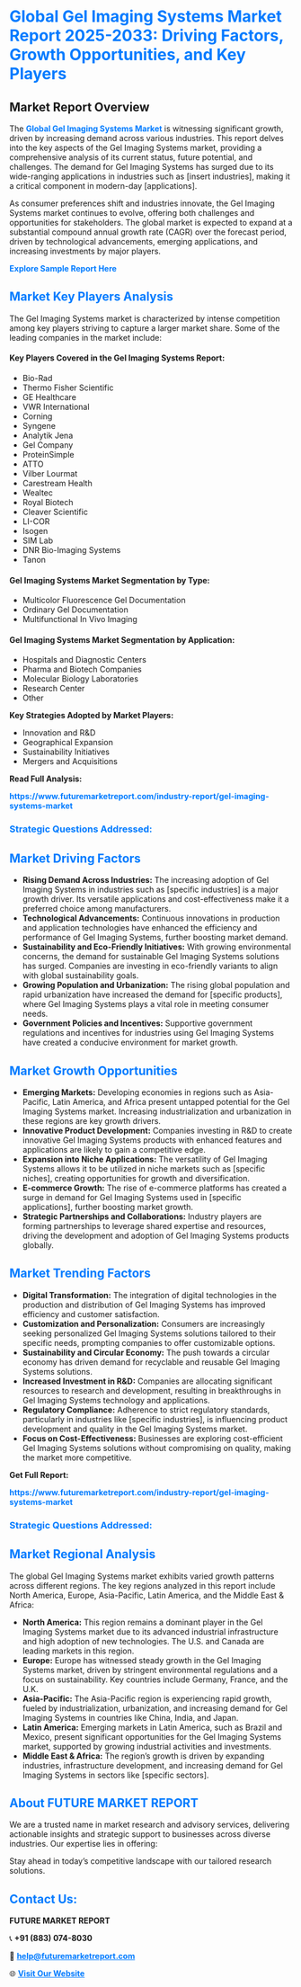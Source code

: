 <h1 style="color: #007BFF;">Global Gel Imaging Systems Market Report 2025-2033: Driving Factors, Growth Opportunities, and Key Players</h1>

<section id="overview">
<h2>Market Report Overview</h2>
<p>The <a href="https://www.futuremarketreport.com/industry-report/gel-imaging-systems-market" style="color: #007BFF; text-decoration: none;"><strong>Global Gel Imaging Systems Market</strong></a> is witnessing significant growth, driven by increasing demand across various industries. This report delves into the key aspects of the Gel Imaging Systems market, providing a comprehensive analysis of its current status, future potential, and challenges. The demand for Gel Imaging Systems has surged due to its wide-ranging applications in industries such as [insert industries], making it a critical component in modern-day [applications].</p>
<p>As consumer preferences shift and industries innovate, the Gel Imaging Systems market continues to evolve, offering both challenges and opportunities for stakeholders. The global market is expected to expand at a substantial compound annual growth rate (CAGR) over the forecast period, driven by technological advancements, emerging applications, and increasing investments by major players.</p>
</section>

<section id="overview">
<p><a href="https://www.futuremarketreport.com/request-sample/reportId=58565" style="color: #007BFF; text-decoration: none;"><strong>Explore Sample Report Here</strong></a></p>
</section>

<section id="key-players">
<h2 style="color: #007BFF;">Market Key Players Analysis</h2>
<p>The Gel Imaging Systems market is characterized by intense competition among key players striving to capture a larger market share. Some of the leading companies in the market include:</p>
<h4>Key Players Covered in the Gel Imaging Systems Report:</h4>
<ul><li>Bio-Rad</li><li>Thermo Fisher Scientific</li><li>GE Healthcare</li><li>VWR International</li><li>Corning</li><li>Syngene</li><li>Analytik Jena</li><li>Gel Company</li><li>ProteinSimple</li><li>ATTO</li><li>Vilber Lourmat</li><li>Carestream Health</li><li>Wealtec</li><li>Royal Biotech</li><li>Cleaver Scientific</li><li>LI-COR</li><li>Isogen</li><li>SIM Lab</li><li>DNR Bio-Imaging Systems</li><li>Tanon</li></ul>
<h4>Gel Imaging Systems Market Segmentation by Type:</h4>
<ul><li>Multicolor Fluorescence Gel Documentation</li><li>Ordinary Gel Documentation</li><li>Multifunctional In Vivo Imaging</li></ul>

<h4>Gel Imaging Systems Market Segmentation by Application:</h4>
<ul><li>Hospitals and Diagnostic Centers</li><li>Pharma and Biotech Companies</li><li>Molecular Biology Laboratories</li><li>Research Center</li><li>Other</li></ul>
<p><strong>Key Strategies Adopted by Market Players:</strong></p>
<ul>
<li>Innovation and R&D</li>
<li>Geographical Expansion</li>
<li>Sustainability Initiatives</li>
<li>Mergers and Acquisitions</li>
</ul>
</section>

<section>
<p><strong>Read Full Analysis: </strong></p><a href="https://www.futuremarketreport.com/industry-report/gel-imaging-systems-market" style="color: #007BFF; text-decoration: none;"><strong>https://www.futuremarketreport.com/industry-report/gel-imaging-systems-market</strong></a>
<h3 style="color: #007BFF;">Strategic Questions Addressed:</h3>
</section>

<section id="driving-factors">
<h2 style="color: #007BFF;">Market Driving Factors</h2>
<ul>
<li><strong>Rising Demand Across Industries:</strong> The increasing adoption of Gel Imaging Systems in industries such as [specific industries] is a major growth driver. Its versatile applications and cost-effectiveness make it a preferred choice among manufacturers.</li>
<li><strong>Technological Advancements:</strong> Continuous innovations in production and application technologies have enhanced the efficiency and performance of Gel Imaging Systems, further boosting market demand.</li>
<li><strong>Sustainability and Eco-Friendly Initiatives:</strong> With growing environmental concerns, the demand for sustainable Gel Imaging Systems solutions has surged. Companies are investing in eco-friendly variants to align with global sustainability goals.</li>
<li><strong>Growing Population and Urbanization:</strong> The rising global population and rapid urbanization have increased the demand for [specific products], where Gel Imaging Systems plays a vital role in meeting consumer needs.</li>
<li><strong>Government Policies and Incentives:</strong> Supportive government regulations and incentives for industries using Gel Imaging Systems have created a conducive environment for market growth.</li>
</ul>
</section>

<section id="growth-opportunities">
<h2 style="color: #007BFF;">Market Growth Opportunities</h2>
<ul>
<li><strong>Emerging Markets:</strong> Developing economies in regions such as Asia-Pacific, Latin America, and Africa present untapped potential for the Gel Imaging Systems market. Increasing industrialization and urbanization in these regions are key growth drivers.</li>
<li><strong>Innovative Product Development:</strong> Companies investing in R&D to create innovative Gel Imaging Systems products with enhanced features and applications are likely to gain a competitive edge.</li>
<li><strong>Expansion into Niche Applications:</strong> The versatility of Gel Imaging Systems allows it to be utilized in niche markets such as [specific niches], creating opportunities for growth and diversification.</li>
<li><strong>E-commerce Growth:</strong> The rise of e-commerce platforms has created a surge in demand for Gel Imaging Systems used in [specific applications], further boosting market growth.</li>
<li><strong>Strategic Partnerships and Collaborations:</strong> Industry players are forming partnerships to leverage shared expertise and resources, driving the development and adoption of Gel Imaging Systems products globally.</li>
</ul>
</section>

<section id="trending-factors">
<h2 style="color: #007BFF;">Market Trending Factors</h2>
<ul>
<li><strong>Digital Transformation:</strong> The integration of digital technologies in the production and distribution of Gel Imaging Systems has improved efficiency and customer satisfaction.</li>
<li><strong>Customization and Personalization:</strong> Consumers are increasingly seeking personalized Gel Imaging Systems solutions tailored to their specific needs, prompting companies to offer customizable options.</li>
<li><strong>Sustainability and Circular Economy:</strong> The push towards a circular economy has driven demand for recyclable and reusable Gel Imaging Systems solutions.</li>
<li><strong>Increased Investment in R&D:</strong> Companies are allocating significant resources to research and development, resulting in breakthroughs in Gel Imaging Systems technology and applications.</li>
<li><strong>Regulatory Compliance:</strong> Adherence to strict regulatory standards, particularly in industries like [specific industries], is influencing product development and quality in the Gel Imaging Systems market.</li>
<li><strong>Focus on Cost-Effectiveness:</strong> Businesses are exploring cost-efficient Gel Imaging Systems solutions without compromising on quality, making the market more competitive.</li>
</ul>
</section>

<section>
<p><strong>Get Full Report: </strong></p><a href="https://www.futuremarketreport.com/industry-report/gel-imaging-systems-market" style="color: #007BFF; text-decoration: none;"><strong>https://www.futuremarketreport.com/industry-report/gel-imaging-systems-market</strong></a>
<h3 style="color: #007BFF;">Strategic Questions Addressed:</h3>
</section>


<section id="regional-analysis">
<h2 style="color: #007BFF;">Market Regional Analysis</h2>
<p>The global Gel Imaging Systems market exhibits varied growth patterns across different regions. The key regions analyzed in this report include North America, Europe, Asia-Pacific, Latin America, and the Middle East & Africa:</p>
<ul>
<li><strong>North America:</strong> This region remains a dominant player in the Gel Imaging Systems market due to its advanced industrial infrastructure and high adoption of new technologies. The U.S. and Canada are leading markets in this region.</li>
<li><strong>Europe:</strong> Europe has witnessed steady growth in the Gel Imaging Systems market, driven by stringent environmental regulations and a focus on sustainability. Key countries include Germany, France, and the U.K.</li>
<li><strong>Asia-Pacific:</strong> The Asia-Pacific region is experiencing rapid growth, fueled by industrialization, urbanization, and increasing demand for Gel Imaging Systems in countries like China, India, and Japan.</li>
<li><strong>Latin America:</strong> Emerging markets in Latin America, such as Brazil and Mexico, present significant opportunities for the Gel Imaging Systems market, supported by growing industrial activities and investments.</li>
<li><strong>Middle East & Africa:</strong> The region’s growth is driven by expanding industries, infrastructure development, and increasing demand for Gel Imaging Systems in sectors like [specific sectors].</li>
</ul>
</section>

<footer>
<h2 style="color: #007BFF;">About FUTURE MARKET REPORT</h2>
<p>We are a trusted name in market research and advisory services, delivering actionable insights and strategic support to businesses across diverse industries. Our expertise lies in offering:</p>

<p>Stay ahead in today’s competitive landscape with our tailored research solutions.</p>

<h2 style="color: #007BFF;">Contact Us:</h2>
<p><strong>FUTURE MARKET REPORT</strong></p>
<p>📞 <strong>+91 (883) 074-8030</strong></p>
<p>📧 <strong><a href="mailto:help@futuremarketreport.com" style="color: #007BFF;">help@futuremarketreport.com</a></strong></p>
<p>🌐 <strong><a href="https://www.futuremarketreport.com/" style="color: #007BFF;">Visit Our Website</a></strong></p>
</footer>